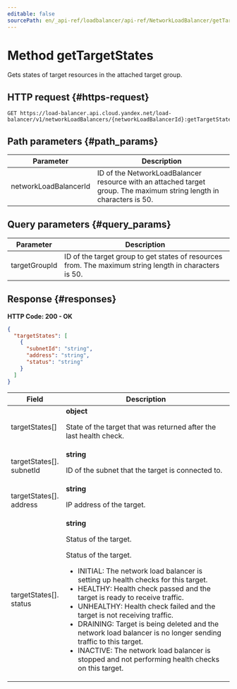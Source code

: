 ```yaml
---
editable: false
sourcePath: en/_api-ref/loadbalancer/api-ref/NetworkLoadBalancer/getTargetStates.md
---
```


# Method getTargetStates
Gets states of target resources in the attached target group.
 

 
## HTTP request {#https-request}
```
GET https://load-balancer.api.cloud.yandex.net/load-balancer/v1/networkLoadBalancers/{networkLoadBalancerId}:getTargetStates
```
 
## Path parameters {#path_params}
 
Parameter | Description
--- | ---
networkLoadBalancerId | ID of the NetworkLoadBalancer resource with an attached target group.  The maximum string length in characters is 50.
 
## Query parameters {#query_params}
 
Parameter | Description
--- | ---
targetGroupId | ID of the target group to get states of resources from.  The maximum string length in characters is 50.
 
## Response {#responses}
**HTTP Code: 200 - OK**

```json 
{
  "targetStates": [
    {
      "subnetId": "string",
      "address": "string",
      "status": "string"
    }
  ]
}
```

 
Field | Description
--- | ---
targetStates[] | **object**<br><p>State of the target that was returned after the last health check.</p> 
targetStates[].<br>subnetId | **string**<br><p>ID of the subnet that the target is connected to.</p> 
targetStates[].<br>address | **string**<br><p>IP address of the target.</p> 
targetStates[].<br>status | **string**<br><p>Status of the target.</p> <p>Status of the target.</p> <ul> <li>INITIAL: The network load balancer is setting up health checks for this target.</li> <li>HEALTHY: Health check passed and the target is ready to receive traffic.</li> <li>UNHEALTHY: Health check failed and the target is not receiving traffic.</li> <li>DRAINING: Target is being deleted and the network load balancer is no longer sending traffic to this target.</li> <li>INACTIVE: The network load balancer is stopped and not performing health checks on this target.</li> </ul> 